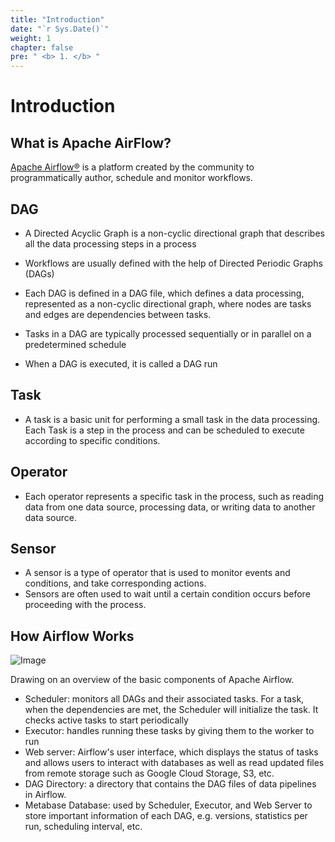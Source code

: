 ```yaml
---
title: "Introduction"
date: "`r Sys.Date()`"
weight: 1
chapter: false
pre: " <b> 1. </b> "
---
```


# Introduction

## What is Apache AirFlow?

[Apache Airflow®](https://airflow.apache.org/) is a platform created by the community to programmatically author,
schedule and monitor workflows.

## DAG

* A Directed Acyclic Graph is a non-cyclic directional graph that describes all the data processing steps in a process

* Workflows are usually defined with the help of Directed Periodic Graphs (DAGs)

* Each DAG is defined in a DAG file, which defines a data processing, represented as a non-cyclic directional graph,
  where nodes are tasks and edges are dependencies between tasks.

* Tasks in a DAG are typically processed sequentially or in parallel on a predetermined schedule

* When a DAG is executed, it is called a DAG run

## Task

* A task is a basic unit for performing a small task in the data processing. Each Task is a step in the process and can
  be scheduled to execute according to specific conditions.

## Operator

* Each operator represents a specific task in the process, such as reading data from one data source, processing data,
  or writing data to another data source.

## Sensor

* A sensor is a type of operator that is used to monitor events and conditions, and take corresponding actions.
* Sensors are often used to wait until a certain condition occurs before proceeding with the process.

## How Airflow Works

![Image](/repo_pmt_ws-fcj-003/images/003.png?featherlight=false&width=90pc)

Drawing on an overview of the basic components of Apache Airflow.

* Scheduler: monitors all DAGs and their associated tasks. For a task, when the dependencies are met, the Scheduler will
  initialize the task. It checks active tasks to start periodically
* Executor: handles running these tasks by giving them to the worker to run
* Web server: Airflow's user interface, which displays the status of tasks and allows users to interact with databases
  as well as read updated files from remote storage such as Google Cloud Storage, S3, etc.
* DAG Directory: a directory that contains the DAG files of data pipelines in Airflow.
* Metabase Database: used by Scheduler, Executor, and Web Server to store important information of each DAG, e.g.
  versions, statistics per run, scheduling interval, etc.